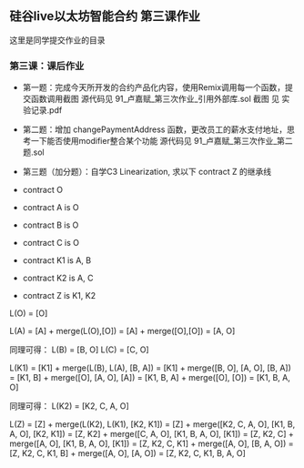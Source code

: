 ## 硅谷live以太坊智能合约 第三课作业
这里是同学提交作业的目录

### 第三课：课后作业
- 第一题：完成今天所开发的合约产品化内容，使用Remix调用每一个函数，提交函数调用截图
源代码见 91_卢嘉赋_第三次作业_引用外部库.sol
截图 见 实验记录.pdf

- 第二题：增加 changePaymentAddress 函数，更改员工的薪水支付地址，思考一下能否使用modifier整合某个功能
源代码见 91_卢嘉赋_第三次作业_第二题.sol


- 第三题（加分题）：自学C3 Linearization, 求以下 contract Z 的继承线
- contract O
- contract A is O
- contract B is O
- contract C is O
- contract K1 is A, B
- contract K2 is A, C
- contract Z is K1, K2

L(O) = [O]

L(A) = [A] + merge(L(O),[O])
     = [A] + merge([O],[O])
     = [A, O]

同理可得：
L(B) = [B, O]
L(C) = [C, O]

L(K1) = [K1] + merge(L(B), L(A), [B, A])
      = [K1] + merge([B, O], [A, O], [B, A])
      = [K1, B] +  merge([O], [A, O], [A])
      = [K1, B, A] +  merge([O], [O])
      = [K1, B, A, O]

同理可得：
L(K2) = [K2, C, A, O]

L(Z) = [Z] + merge(L(K2), L(K1), [K2, K1])
     = [Z] + merge([K2, C, A, O], [K1, B, A, O], [K2, K1])
     = [Z, K2] +  merge([C, A, O], [K1, B, A, O], [K1])
     = [Z, K2, C] +  merge([A, O], [K1, B, A, O], [K1])
     = [Z, K2, C, K1] + merge([A, O], [B, A, O])
     = [Z, K2, C, K1, B] + merge([A, O], [A, O])
     = [Z, K2, C, K1, B, A, O]


